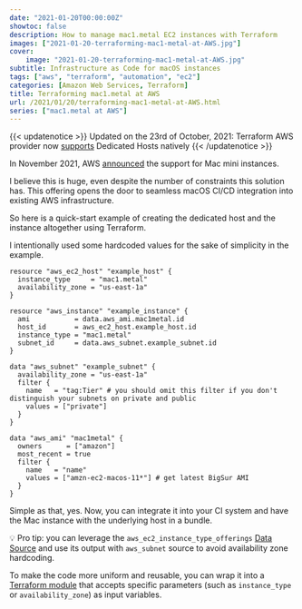 ```yaml
---
date: "2021-01-20T00:00:00Z"
showtoc: false
description: How to manage mac1.metal EC2 instances with Terraform
images: ["2021-01-20-terraforming-mac1-metal-at-AWS.jpg"]
cover:
    image: "2021-01-20-terraforming-mac1-metal-at-AWS.jpg"
subtitle: Infrastructure as Code for macOS instances
tags: ["aws", "terraform", "automation", "ec2"]
categories: [Amazon Web Services, Terraform]
title: Terraforming mac1.metal at AWS
url: /2021/01/20/terraforming-mac1-metal-at-AWS.html
series: ["mac1.metal at AWS"]
---
```


{{< updatenotice >}}
Updated on the 23rd of October, 2021: Terraform AWS provider now [supports](https://registry.terraform.io/providers/hashicorp/aws/latest/docs/resources/ec2_host) Dedicated Hosts natively
{{< /updatenotice >}}

In November 2021, AWS [announced](https://aws.amazon.com/blogs/aws/new-use-mac-instances-to-build-test-macos-ios-ipados-tvos-and-watchos-apps/) the support for Mac mini instances.

I believe this is huge, even despite the number of constraints this solution has. This offering opens the door to seamless macOS CI/CD integration into existing AWS infrastructure.

So here is a quick-start example of creating the dedicated host and the instance altogether using Terraform.

I intentionally used some hardcoded values for the sake of simplicity in the example.

```hcl
resource "aws_ec2_host" "example_host" {
  instance_type     = "mac1.metal"
  availability_zone = "us-east-1a"
}

resource "aws_instance" "example_instance" {
  ami           = data.aws_ami.mac1metal.id
  host_id       = aws_ec2_host.example_host.id
  instance_type = "mac1.metal"
  subnet_id     = data.aws_subnet.example_subnet.id
}

data "aws_subnet" "example_subnet" {
  availability_zone = "us-east-1a"
  filter {
    name   = "tag:Tier" # you should omit this filter if you don't distinguish your subnets on private and public 
    values = ["private"]
  }
}

data "aws_ami" "mac1metal" {
  owners      = ["amazon"]
  most_recent = true
  filter {
    name   = "name"
    values = ["amzn-ec2-macos-11*"] # get latest BigSur AMI
  }
}
```

Simple as that, yes. Now, you can integrate it into your CI system and have the Mac instance with the underlying host in a bundle.

💡 Pro tip: you can leverage the `aws_ec2_instance_type_offerings` [Data Source](https://registry.terraform.io/providers/hashicorp/aws/latest/docs/data-sources/ec2_instance_type_offerings) and use its output with `aws_subnet` source to avoid availability zone hardcoding.

To make the code more uniform and reusable, you can wrap it into a [Terraform module](https://serhii.vasylenko.info/2020/09/09/terraform-modules-explained.html) that accepts specific parameters (such as `instance_type` or `availability_zone`) as input variables.